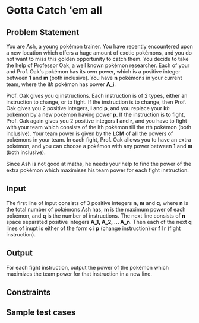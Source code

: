 # Gotta Catch 'em all
## Problem Statement
You are Ash, a young pokémon trainer. You have recently encountered upon a new location which offers a huge amount of exotic pokémons, and you do not want to miss this golden opportunity to catch them. You decide to take the help of Professor Oak, a well known pokémon researcher. Each of your and Prof. Oak's pokémon has its own power, which is a positive integer between **1** and **m** (both inclusive). You have **n** pokémons in your current team, where the **i***th* pokémon has power **A_i**.

Prof. Oak gives you **q** instructions. Each instruction is of 2 types, either an instruction to change, or to fight. If the instruction is to change, then Prof. Oak gives you 2 positive integers, **i** and **p**, and you replace your **i***th* pokémon by a new pokémon having power **p**.  If the instruction is to fight, Prof. Oak again gives you 2 positive integers **l** and **r**, and you have to fight with your team which consists of the lth pokémon till the rth pokémon (both inclusive). Your team power is given by the **LCM** of all the powers of pokémons in your team. In each fight, Prof. Oak allows you to have an extra pokémon, and you can choose a pokémon with any power between **1** and **m** (both inclusive).

Since Ash is not good at maths, he needs your help to find the power of the extra pokémon which maximises his team power for each fight instruction.

## Input
The first line of input consists of 3 positive integers **n**, **m** and **q**, where **n** is the total number of pokémons Ash has, **m** is the maximum power of each pokémon, and **q** is the number of instructions. The next line consists of **n** space separated positive integers **A_1, A_2, ... A_n**. Then each of the next **q** lines of inupt is either of the form **c i p** (change instruction) or **f l r** (fight instruction).
## Output
For each fight instruction, output the power of the pokémon which maximizes the team power for that instruction in a new line.

## Constraints

## Sample test cases
